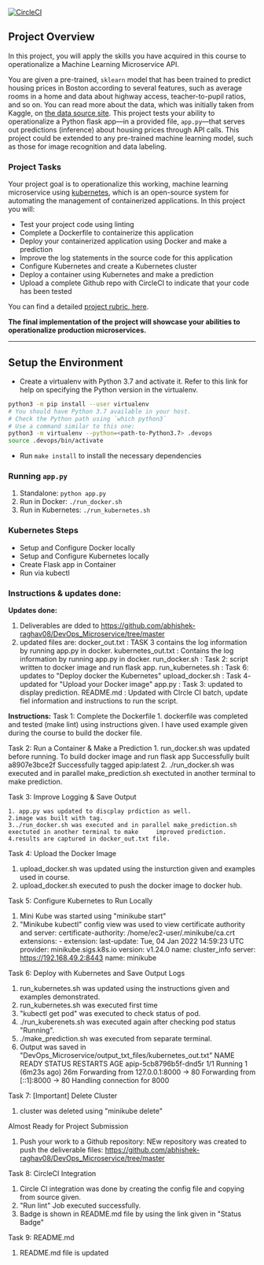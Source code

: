 [![CircleCI](https://circleci.com/gh/abhishek-raghav08/DevOps_Microservice/tree/master.svg?style=svg)](https://circleci.com/gh/abhishek-raghav08/DevOps_Microservice/tree/master)

## Project Overview

In this project, you will apply the skills you have acquired in this course to operationalize a Machine Learning Microservice API. 

You are given a pre-trained, `sklearn` model that has been trained to predict housing prices in Boston according to several features, such as average rooms in a home and data about highway access, teacher-to-pupil ratios, and so on. You can read more about the data, which was initially taken from Kaggle, on [the data source site](https://www.kaggle.com/c/boston-housing). This project tests your ability to operationalize a Python flask app—in a provided file, `app.py`—that serves out predictions (inference) about housing prices through API calls. This project could be extended to any pre-trained machine learning model, such as those for image recognition and data labeling.

### Project Tasks

Your project goal is to operationalize this working, machine learning microservice using [kubernetes](https://kubernetes.io/), which is an open-source system for automating the management of containerized applications. In this project you will:
* Test your project code using linting
* Complete a Dockerfile to containerize this application
* Deploy your containerized application using Docker and make a prediction
* Improve the log statements in the source code for this application
* Configure Kubernetes and create a Kubernetes cluster
* Deploy a container using Kubernetes and make a prediction
* Upload a complete Github repo with CircleCI to indicate that your code has been tested

You can find a detailed [project rubric, here](https://review.udacity.com/#!/rubrics/2576/view).

**The final implementation of the project will showcase your abilities to operationalize production microservices.**

---

## Setup the Environment

* Create a virtualenv with Python 3.7 and activate it. Refer to this link for help on specifying the Python version in the virtualenv. 
```bash
python3 -m pip install --user virtualenv
# You should have Python 3.7 available in your host. 
# Check the Python path using `which python3`
# Use a command similar to this one:
python3 -m virtualenv --python=<path-to-Python3.7> .devops
source .devops/bin/activate
```
* Run `make install` to install the necessary dependencies

### Running `app.py`

1. Standalone:  `python app.py`
2. Run in Docker:  `./run_docker.sh`
3. Run in Kubernetes:  `./run_kubernetes.sh`

### Kubernetes Steps

* Setup and Configure Docker locally
* Setup and Configure Kubernetes locally
* Create Flask app in Container
* Run via kubectl

### Instructions & updates done:
**Updates done:**
  1. Deliverables are dded to https://github.com/abhishek-raghav08/DevOps_Microservice/tree/master
  2. updated files are:
        docker_out.txt      : TASK 3 contains the log information by running app.py in docker. 
        kubernetes_out.txt  : Contains the log information by running app.py in docker.
        run_docker.sh        : Task 2: script written to docker image and run flask app.
        run_kubernetes.sh   : Task 6: updates to "Deploy docker the Kubernetes"
        upload_docker.sh    : Task 4- updated for "Upload your Docker image"
        app.py              : Task 3: updated to display prediction.
        README.md           : Updated with CIrcle CI batch, update fiel information and instructions to run the script.
 
**Instructions:**
Task 1: Complete the Dockerfile
	1. dockerfile was completed and tested (make lint) using instructions given. I have used example given during the 		course to build the docker file.

Task 2: Run a Container & Make a Prediction
	1. run_docker.sh was updated before running. To build docker image and run flask app
		Successfully built a8907e3bce2f
		Successfully tagged apip:latest
	2. ./run_docker.sh was executed and in parallel make_prediction.sh exectuted in another terminal to make prediction.

Task 3: Improve Logging & Save Output

	1. app.py was updated to discplay prdiction as well.
	2.image was built with tag.
	3../run_docker.sh was executed and in parallel make_prediction.sh exectuted in another terminal to make 	improved prediction.
	4.results are captured in docker_out.txt file.

Task 4: Upload the Docker Image
  1. upload_docker.sh was updated using the insturction given and examples used in course.
  2. upload_docker.sh executed to push the docker image to docker hub.
  
Task 5: Configure Kubernetes to Run Locally
  1. Mini Kube was started using "minikube start"
  2. "Minikube kubectl" config view was used to view certificate authority and server:
   certificate-authority: /home/ec2-user/.minikube/ca.crt
    extensions:
    - extension:
        last-update: Tue, 04 Jan 2022 14:59:23 UTC
        provider: minikube.sigs.k8s.io
        version: v1.24.0
      name: cluster_info
    server: https://192.168.49.2:8443
  name: minikube

Task 6: Deploy with Kubernetes and Save Output Logs
  1. run_kubernetes.sh was updated using the instructions given and examples demonstrated.
  2. run_kubernetes.sh was executed first time 
  3. "kubectl get pod" was executed to check status of pod.
  4.   ./run_kuberenets.sh was executed again after checking pod status "Running".
  5.   ./make_prediction.sh was executed from separate terminal.
  6.   Output was saved in "DevOps_Microservice/output_txt_files/kubernetes_out.txt"
      NAME                    READY   STATUS    RESTARTS        AGE
      apip-5cb8796b5f-dnd5r   1/1     Running   1 (6m23s ago)   26m
      Forwarding from 127.0.0.1:8000 -> 80
      Forwarding from [::1]:8000 -> 80
      Handling connection for 8000

Task 7: [Important] Delete Cluster
  1. cluster was deleted using "minikube delete"

Almost Ready for Project Submission
  1. Push your work to a Github repository: NEw repository was created to push the deliverable files: https://github.com/abhishek-raghav08/DevOps_Microservice/tree/master
  
Task 8: CircleCI Integration
  1. Circle CI integration was done by creating the config file and copying from source given.
  2. "Run lint" Job executed successfully.
  3. Badge is shown in README.md file by using the link given in "Status Badge"

Task 9: README.md
  1. README.md file is updated
